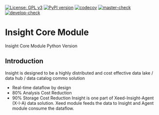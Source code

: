 [![License: GPL v3](https://img.shields.io/badge/License-GPLv3-blue.svg)](https://www.gnu.org/licenses/gpl-3.0) 
[![PyPI version](https://badge.fury.io/py/pyinsight.svg)](https://pypi.org/project/pyinsight) 
[![codecov](https://codecov.io/gh/X-I-A/pyinsight/branch/main/graph/badge.svg)](https://codecov.io/gh/X-I-A/pyinsight) 
[![master-check](https://github.com/x-i-a/pyinsight/workflows/master-check/badge.svg)](https://github.com/X-I-A/pyinsight/actions?query=workflow%3Amaster-check) 
[![develop-check](https://github.com/x-i-a/pyinsight/workflows/develop-check/badge.svg)](https://github.com/X-I-A/pyinsight/actions?query=workflow%3Adevelop-check) 
# Insight Core Module
Insight Core Module Python Version
## Introduction
Insight is designed to be a highly distributed and cost effective data lake / data hub / data catalog commo solution
* Real-time dataflow by design
* 80% Analysis Cost Reduction
* 90% Storage Cost Reduction
Insight is one part of Xeed-Insight-Agent (X-I-A) data solution. Xeed module feeds the data to Insight and Agent module consume the dataflow.
